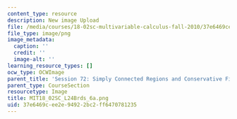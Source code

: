 ```yaml
---
content_type: resource
description: New image Upload
file: /media/courses/18-02sc-multivariable-calculus-fall-2010/37e6469cee2e94922bc2ff6470781235_MIT18_02SC_L24Brds_6a.png
file_type: image/png
image_metadata:
  caption: ''
  credit: ''
  image-alt: ''
learning_resource_types: []
ocw_type: OCWImage
parent_title: 'Session 72: Simply Connected Regions and Conservative Fields'
parent_type: CourseSection
resourcetype: Image
title: MIT18_02SC_L24Brds_6a.png
uid: 37e6469c-ee2e-9492-2bc2-ff6470781235
---
```

